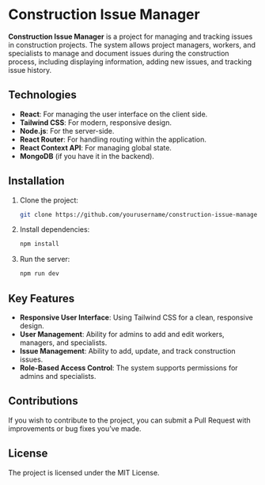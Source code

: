 # Construction Issue Manager

**Construction Issue Manager** is a project for managing and tracking issues in construction projects. The system allows project managers, workers, and specialists to manage and document issues during the construction process, including displaying information, adding new issues, and tracking issue history.

## Technologies

- **React**: For managing the user interface on the client side.
- **Tailwind CSS**: For modern, responsive design.
- **Node.js**: For the server-side.
- **React Router**: For handling routing within the application.
- **React Context API**: For managing global state.
- **MongoDB** (if you have it in the backend).

## Installation

1. Clone the project:

   ```bash
   git clone https://github.com/yourusername/construction-issue-manager.git
   ```

2. Install dependencies:

   ```bash
   npm install
   ```

3. Run the server:
   ```bash
   npm run dev
   ```

## Key Features

- **Responsive User Interface**: Using Tailwind CSS for a clean, responsive design.
- **User Management**: Ability for admins to add and edit workers, managers, and specialists.
- **Issue Management**: Ability to add, update, and track construction issues.
- **Role-Based Access Control**: The system supports permissions for admins and specialists.

## Contributions

If you wish to contribute to the project, you can submit a Pull Request with improvements or bug fixes you’ve made.

## License

The project is licensed under the MIT License.
